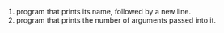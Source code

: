 1. program that prints its name, followed by a new line.
2. program that prints the number of arguments passed into it.

